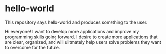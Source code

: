 # hello-world
This repository says hello-world and produces something to the user.

Hi everyone! I want to develop more applications and improve my programming skills going forward. I desire to create more applications that are clear, organized, and will ulitmately help users solve problems they want to overcome for the future.

